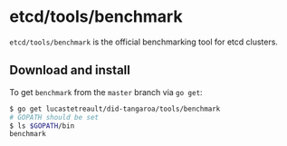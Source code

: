 # etcd/tools/benchmark

`etcd/tools/benchmark` is the official benchmarking tool for etcd clusters.

## Download and install
To get `benchmark` from the `master` branch via `go get`:
```sh
$ go get lucastetreault/did-tangaroa/tools/benchmark
# GOPATH should be set
$ ls $GOPATH/bin
benchmark
```
